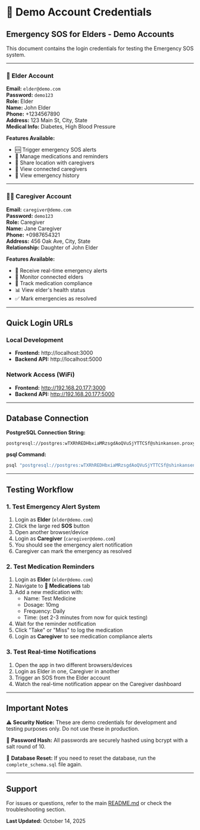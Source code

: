 # 🔐 Demo Account Credentials

## Emergency SOS for Elders - Demo Accounts

This document contains the login credentials for testing the Emergency SOS system.

---

### 👴 Elder Account

**Email:** `elder@demo.com`  
**Password:** `demo123`  
**Role:** Elder  
**Name:** John Elder  
**Phone:** +1234567890  
**Address:** 123 Main St, City, State  
**Medical Info:** Diabetes, High Blood Pressure

**Features Available:**
- 🆘 Trigger emergency SOS alerts
- 💊 Manage medications and reminders
- 📍 Share location with caregivers
- 👥 View connected caregivers
- 📜 View emergency history

---

### 👩‍⚕️ Caregiver Account

**Email:** `caregiver@demo.com`  
**Password:** `demo123`  
**Role:** Caregiver  
**Name:** Jane Caregiver  
**Phone:** +0987654321  
**Address:** 456 Oak Ave, City, State  
**Relationship:** Daughter of John Elder

**Features Available:**
- 🚨 Receive real-time emergency alerts
- 👴 Monitor connected elders
- 💊 Track medication compliance
- 📊 View elder's health status
- ✅ Mark emergencies as resolved

---

## Quick Login URLs

### Local Development
- **Frontend:** http://localhost:3000
- **Backend API:** http://localhost:5000

### Network Access (WiFi)
- **Frontend:** http://192.168.20.177:3000
- **Backend API:** http://192.168.20.177:5000

---

## Database Connection

**PostgreSQL Connection String:**
```
postgresql://postgres:wTXRhREDHbxiaMRzsgdAoQVuSjYTTCSf@shinkansen.proxy.rlwy.net:55982/railway
```

**psql Command:**
```bash
psql "postgresql://postgres:wTXRhREDHbxiaMRzsgdAoQVuSjYTTCSf@shinkansen.proxy.rlwy.net:55982/railway"
```

---

## Testing Workflow

### 1. Test Emergency Alert System
1. Login as **Elder** (`elder@demo.com`)
2. Click the large red **SOS** button
3. Open another browser/device
4. Login as **Caregiver** (`caregiver@demo.com`)
5. You should see the emergency alert notification
6. Caregiver can mark the emergency as resolved

### 2. Test Medication Reminders
1. Login as **Elder** (`elder@demo.com`)
2. Navigate to **💊 Medications** tab
3. Add a new medication with:
   - Name: Test Medicine
   - Dosage: 10mg
   - Frequency: Daily
   - Time: (set 2-3 minutes from now for quick testing)
4. Wait for the reminder notification
5. Click "Take" or "Miss" to log the medication
6. Login as **Caregiver** to see medication compliance alerts

### 3. Test Real-time Notifications
1. Open the app in two different browsers/devices
2. Login as Elder in one, Caregiver in another
3. Trigger an SOS from the Elder account
4. Watch the real-time notification appear on the Caregiver dashboard

---

## Important Notes

⚠️ **Security Notice:** These are demo credentials for development and testing purposes only. Do not use these in production.

📝 **Password Hash:** All passwords are securely hashed using bcrypt with a salt round of 10.

🔄 **Database Reset:** If you need to reset the database, run the `complete_schema.sql` file again.

---

## Support

For issues or questions, refer to the main [README.md](./README.md) or check the troubleshooting section.

**Last Updated:** October 14, 2025

